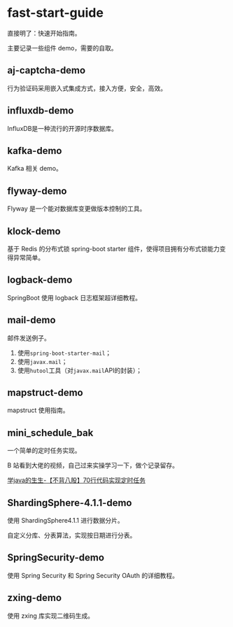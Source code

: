 # fast-start-guide

直接明了：快速开始指南。  

主要记录一些组件 demo，需要的自取。  

## aj-captcha-demo

行为验证码采用嵌入式集成方式，接入方便，安全，高效。  

## influxdb-demo

InfluxDB是一种流行的开源时序数据库。

## kafka-demo

Kafka 相关 demo。

## flyway-demo

Flyway 是一个能对数据库变更做版本控制的工具。  

## klock-demo

基于 Redis 的分布式锁 spring-boot starter 组件，使得项目拥有分布式锁能力变得异常简单。

## logback-demo

SpringBoot 使用 logback 日志框架超详细教程。

## mail-demo

邮件发送例子。

1. 使用`spring-boot-starter-mail`；
2. 使用`javax.mail`；
3. 使用`hutool`工具（对`javax.mail`API的封装）；

## mapstruct-demo

mapstruct 使用指南。  

## mini_schedule_bak

一个简单的定时任务实现。

B 站看到大佬的视频，自己过来实操学习一下，做个记录留存。

[学java的生生-【不背八股】70行代码实现定时任务](https://www.bilibili.com/video/BV19jffYVE3C/?vd_source=b13a31d63cf084a4bc7e9d71d9c78835#reply113889094272315)

## ShardingSphere-4.1.1-demo

使用 ShardingSphere4.1.1 进行数据分片。  

自定义分库、分表算法，实现按日期进行分表。  

## SpringSecurity-demo

使用 Spring Security 和 Spring Security OAuth 的详细教程。

## zxing-demo

使用 zxing 库实现二维码生成。

